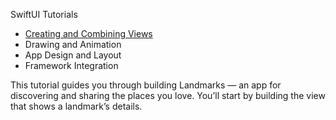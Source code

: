 SwiftUI Tutorials

* [Creating and Combining Views](https://developer.apple.com/tutorials/swiftui/creating-and-combining-views)
* Drawing and Animation
* App Design and Layout
* Framework Integration


This tutorial guides you through building Landmarks — an app for discovering and sharing the places you love. You’ll start by building the view that shows a landmark’s details.
